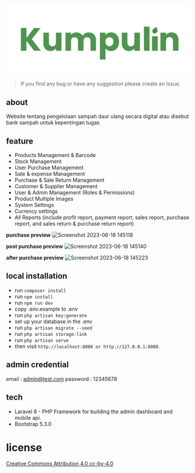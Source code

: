 ![Triangle POS](public/images/logo-dark.png)
> If you find any bug or have any suggestion please create an Issue.

## about
Website tentang pengelolaan sampah daur ulang secara digital atau disebut bank sampah untuk kepentingan tugas

## feature
- Products Management & Barcode 
- Stock Management
- User Purchase Management
- Sale & expense Management
- Purchase & Sale Return Management
- Customer & Supplier Management
- User & Admin Management (Roles & Permissions)
- Product Multiple Images
- System Settings
- Currency settings
- All Reports (include profit report, payment report, sales report, purchase report, and sales return & purchase return report)

**purchase preview**
![Screenshot 2023-06-18 145118](https://github.com/addsarah/banksampah/assets/116699790/2486d57e-d7dc-45c1-9906-da48b5122c20)

**post purchase preview**
![Screenshot 2023-06-18 145140](https://github.com/addsarah/banksampah/assets/116699790/7af633d8-ea0b-4f2e-887d-890a31906070)

**after purchase preview**
![Screenshot 2023-06-18 145223](https://github.com/addsarah/banksampah/assets/116699790/f433194f-b70f-4e52-9217-8c1f93f9aa2f)

## local installation
- run ``composer install `` 
- run `` npm install ``
- run ``npm run dev``
- copy .env.example to .env
- run `` php artisan key:generate ``
- set up your database in the .env
- run `` php artisan migrate --seed ``
- run `` php artisan storage:link ``
- run `` php artisan serve ``
- then visit `` http://localhost:8000 or http://127.0.0.1:8000 ``.

## admin credential
email : admin@test.com
password : 12345678

## tech
- Laravel 8 - PHP Framework for building the admin dashboard and mobile api.
- Bootstrap 5.3.0
  
# license
[Creative Commons Attribution 4.0	cc-by-4.0](https://creativecommons.org/licenses/by/4.0/)
